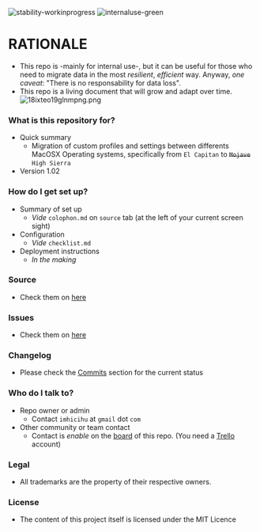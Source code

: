 ![stability-workinprogress](https://img.shields.io/badge/stability-work_in_progress-lightgrey.svg)
![internaluse-green](https://img.shields.io/badge/Internal%20use%3A-stable-green.svg)

# RATIONALE #

* This repo is -mainly for internal use-, but it can be useful for those who need to migrate data in the most *resilient*, *efficient* way. 
Anyway, *one caveat*: "There is no responsability for data loss".
* This repo is a living document that will grow and adapt over time.
![18ixteo19glnmpng.png](https://bitbucket.org/repo/LoMoRKb/images/2581579234-18ixteo19glnmpng.png)

### What is this repository for? ###

* Quick summary
    - Migration of custom profiles and settings between differents MacOSX Operating systems, specifically from `El Capitan` to ~~`Mojave`~~ `High Sierra`
* Version 1.02

### How do I get set up? ###

* Summary of set up
    - _Vide_ `colophon.md` on `source` tab (at the left of your current screen sight)
* Configuration
    - _Vide_ `checklist.md`
* Deployment instructions
    - _In the making_

### Source ###

* Check them on [here](https://bitbucket.org/imhicihu/migration-data-between-different-macos-environments-checklist/src)

### Issues ###

* Check them on [here](https://bitbucket.org/imhicihu/migration-data-between-different-macos-environments-checklist/issues)

### Changelog ###

* Please check the [Commits](https://bitbucket.org/imhicihu/migration-data-between-different-macos-environments-checklist/commits/) section for the current status

### Who do I talk to? ###

* Repo owner or admin
    - Contact `imhicihu` at `gmail` dot `com`
* Other community or team contact
    - Contact is _enable_ on the [board](https://bitbucket.org/imhicihu/migration-data-between-different-macos-environments-checklist/addon/trello/trello-board) of this repo. (You need a [Trello](https://trello.com/) account)


### Legal ###

* All trademarks are the property of their respective owners.

### License ###

* The content of this project itself is licensed under the MIT Licence 